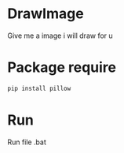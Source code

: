 # DrawImage
Give me a image i will draw for u
# Package require
```bash
pip install pillow
```
# Run 
Run file .bat